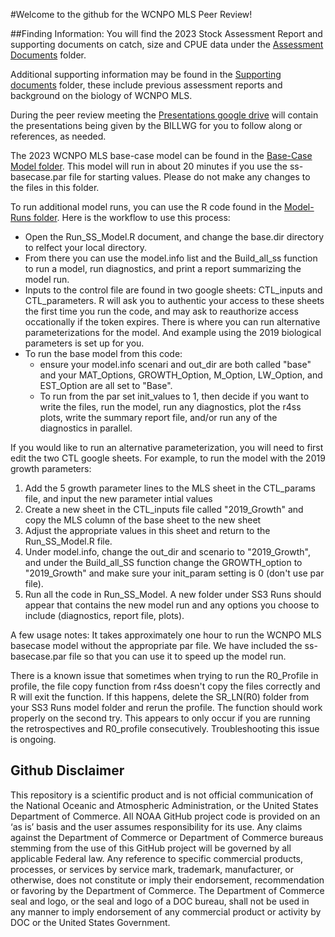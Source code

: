 #Welcome to the github for the WCNPO MLS Peer Review!

##Finding Information:
You will find the 2023 Stock Assessment Report and supporting documents on catch, size and CPUE data under the [Assessment Documents](https://github.com/michellesculley/WCNPO-MLS-Peer-Review/tree/main/Assessment_Documents) folder.

Additional supporting information may be found in the [Supporting documents](https://github.com/michellesculley/WCNPO-MLS-Peer-Review/tree/main/Supporting_Documents) folder, these include previous assessment reports and background on the biology of WCNPO MLS.

During the peer review meeting the [Presentations google drive](https://drive.google.com/drive/folders/1aufDKI_ESp2vUjzZzxRuWCW6oIzFF615?usp=sharing) will contain the presentations being given by the BILLWG for you to follow along or references, as needed.

The 2023 WCNPO MLS base-case model can be found in the [Base-Case Model folder](https://github.com/michellesculley/WCNPO-MLS-Peer-Review/tree/main/Base-Case_Model). This model will run in about 20 minutes if you use the ss-basecase.par file for starting values. Please do not make any changes to the files in this folder.

To run additional model runs, you can use the R code found in the [Model-Runs folder](https://github.com/michellesculley/WCNPO-MLS-Peer-Review/tree/main/Model-Runs). Here is the workflow to use this process:

 + Open the Run_SS_Model.R document, and change the base.dir directory to relfect your local directory.
 + From there you can use the model.info list and the Build_all_ss function to run a model, run diagnostics, and print a report summarizing the model run. 
 + Inputs to the control file are found in two google sheets: CTL_inputs and CTL_parameters. R will ask you to authentic your access to these sheets the first time you run the code, and may ask to reauthorize access occationally if the token expires. There is where you can run alternative parameterizations for the model. And example using the 2019 biological parameters is set up for you.
 + To run the base model from this code:
   + ensure your model.info scenari and out_dir are both called "base" and your MAT_Options, GROWTH_Option, M_Option, LW_Option, and EST_Option are all set to "Base".
   + To run from the par set init_values to 1, then decide if you want to write the files, run the model, run any diagnostics, plot the r4ss plots, write the summary report file, and/or run any of the diagnostics in parallel.

If you would like to run an alternative parameterization, you will need to first edit the two CTL google sheets. For example, to run the model with the 2019 growth parameters: 
1. Add the 5 growth parameter lines to the MLS sheet in the CTL_params file, and input the new parameter intial values
2. Create a new sheet in the CTL_inputs file called "2019_Growth" and copy the MLS column of the base sheet to the new sheet
3. Adjust the appropriate values in this sheet and return to the Run_SS_Model.R file.
4. Under model.info, change the out_dir and scenario to "2019_Growth", and under the Build_all_SS function change the GROWTH_option to "2019_Growth" and make sure your init_param setting is 0 (don't use par file).
5. Run all the code in Run_SS_Model. A new folder under SS3 Runs should appear that contains the new model run and any options you choose to include (diagnostics, report file, plots).

A few usage notes:
It takes approximately one hour to run the WCNPO MLS basecase model without the appropriate par file. We have included the ss-basecase.par file so that you can use it to speed up the model run.

There is a known issue that sometimes when trying to run the R0_Profile in profile, the file copy function from r4ss doesn't copy the files correctly and R will exit the function. If this happens, delete the SR_LN(R0) folder from your SS3 Runs model folder and rerun the profile. The function should work properly on the second try. This appears to only occur if you are running the retrospectives and R0_profile consecutively. Troubleshooting this issue is ongoing.

## Github Disclaimer

This repository is a scientific product and is not official communication of the National Oceanic and Atmospheric Administration, or the United States Department of Commerce. All NOAA GitHub project code is provided on an ‘as is’ basis and the user assumes responsibility for its use. Any claims against the Department of Commerce or Department of Commerce bureaus stemming from the use of this GitHub project will be governed by all applicable Federal law. Any reference to specific commercial products, processes, or services by service mark, trademark, manufacturer, or otherwise, does not constitute or imply their endorsement, recommendation or favoring by the Department of Commerce. The Department of Commerce seal and logo, or the seal and logo of a DOC bureau, shall not be used in any manner to imply endorsement of any commercial product or activity by DOC or the United States Government.
